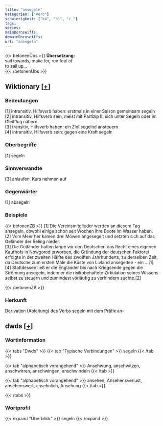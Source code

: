 ```yaml
---
title: "ansegeln"
kategorien: ["Verb"]
schwierigkeit: ["k4", "h1", "r_"]
tags:
series:
mainDornseiffs:
domainDornseiffs:
url: "ansegeln"
---
```


{{< betonenÜbs >}}
**Übersetzung:**  
sail towards, make for, run  foul of  
to sail up...  
{{< /betonenÜbs >}}

## Wiktionary [[+](https://de.wiktionary.org/wiki/ansegeln)]

### Bedeutungen
[1] intransitiv, Hilfsverb haben: erstmals in einer Saison gemeinsam segeln  
[2] intransitiv, Hilfsverb sein, meist mit Partizip II: sich unter Segeln oder im Gleitflug nähern  
[3] transitiv, Hilfsverb haben: ein Ziel segelnd ansteuern  
[4] intransitiv, Hilfsverb sein: gegen eine Kraft segeln  

### Oberbegriffe
[1] segeln  

### Sinnverwandte
[3] anlaufen, Kurs nehmen auf  

### Gegenwörter
[1] absegeln  

### Beispiele
{{< betonenZB >}}
[1] Die Vereinsmitglieder werden an diesem Tag ansegeln, obwohl einige schon seit Wochen ihre Boote im Wasser haben.  
[2] Vom Meer her kamen drei Möwen angesegelt und setzten sich auf das Geländer der Reling nieder.  
[3] Die Gotländer hatten lange vor den Deutschen das Recht eines eigenen Kaufhofs in Nowgorod erworben, die Gründung der deutschen Faktorei erfolgte in der zweiten Hälfte des zwölften Jahrhunderts, zu derselben Zeit, da Deutsche zum ersten Male die Küste von Livland ansegelten - ein …[1]  
[4] Stattdessen ließ er die Engländer bis nach Kriegsende gegen die Strömung ansegeln, indem er die risikobehaftete Zirkulation seines Wissens selbst zu steuern und zumindest vörläufig zu verhindern suchte.[2]  

{{< /betonenZB >}}
### Herkunft
Derivation (Ableitung) des Verbs segeln mit dem Präfix an-  



## dwds [[+](https://www.dwds.de/wb/ansegeln)]

### Wortinformation
{{< tabs "Dwds" >}}
{{< tab "Typische Verbindungen" >}}
segeln
{{< /tab >}}

{{< tab "alphabetisch vorangehend" >}}
Anschwung, anschwitzen, anschwirren, anschwingen, anschwindeln
{{< /tab >}}

{{< tab "alphabetisch vorangehend" >}}
ansehen, Ansehensverlust, ansehenswert, ansehnlich, Ansehung
{{< /tab >}}

{{< /tabs >}}

### Wortprofil
{{< expand "Überblick" >}} segeln {{< /expand >}}

